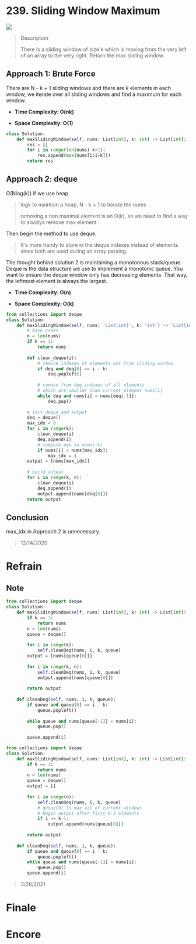 # 239. Sliding Window Maximum

![](https://img.shields.io/badge/Difficulty-Hard-%23d9534f)

> Description
> 
> There is a sliding window of size k which is moving from the very left of an array to the very right. Return the max sliding window.

## Approach 1: Brute Force

There are N - k + 1 sliding windows and there are k elements in each window, we iterate over all sliding windows and find a maximum for each window.

- **Time Complexity: O(nk)**

- **Space Complexity: O(1)**

```python
class Solution:
    def maxSlidingWindow(self, nums: List[int], k: int) -> List[int]:
        res = []
        for i in range(len(nums)-k+1):
            res.append(max(nums[i:i+k]))
        return res
```

## Approach 2: deque

O(Nlog(k)) if we use heap

> logk to maintain a heap, N - k + 1 to iterate the nums
> 
> removing a non maximal element is an O(k), so we need to find a way to alwalys remove max element

Then begin the method to use deque.

> It's more handy to store in the deque indexes instead of elements since both are used during an array parsing.

The thought behind solution 2 is maintaining a monotonous stack/queue. Deque is the data structure we use to implement a monotonic queue. You want to ensure the deque window only has decreasing elements. That way, the leftmost element is always the largest.


- **Time Complexity: O(n)**

- **Space Complexity: O(k)**


```python
from collections import deque
class Solution:
    def maxSlidingWindow(self, nums: 'List[int]', k: 'int') -> 'List[int]':
        # base cases
        n = len(nums)
        if k == 1:
            return nums
        
        def clean_deque(i):
            # remove indexes of elements not from sliding window
            if deq and deq[0] == i - k:
                deq.popleft()
                
            # remove from deq indexes of all elements 
            # which are smaller than current element nums[i]
            while deq and nums[i] > nums[deq[-1]]:
                deq.pop()
        
        # init deque and output
        deq = deque()
        max_idx = 0
        for i in range(k):
            clean_deque(i)
            deq.append(i)
            # compute max in nums[:k]
            if nums[i] > nums[max_idx]:
                max_idx = i
        output = [nums[max_idx]]
        
        # build output
        for i in range(k, n):
            clean_deque(i)          
            deq.append(i)
            output.append(nums[deq[0]])
        return output
```

## Conclusion

max_idx in Approach 2 is unnecessary.

> 12/14/2020

# Refrain

## Note

```python
from collections import deque
class Solution:
    def maxSlidingWindow(self, nums: List[int], k: int) -> List[int]:
        if k == 1:
            return nums
        n = len(nums)
        queue = deque()
        
        for i in range(k):
            self.cleanDeq(nums, i, k, queue)
        output = [nums[queue[0]]]
        
        for i in range(k, n):
            self.cleanDeq(nums, i, k, queue)
            output.append(nums[queue[0]])
        
        return output
        
    def cleanDeq(self, nums, i, k, queue):
        if queue and queue[0] == i - k:
            queue.popleft()
        
        while queue and nums[queue[-1]] < nums[i]:
            queue.pop()
        
        queue.append(i)
```


```python
from collections import deque
class Solution:
    def maxSlidingWindow(self, nums: List[int], k: int) -> List[int]:
        if k == 1:
            return nums
        n = len(nums)
        queue = deque()
        output = []
        
        for i in range(n):
            self.cleanDeq(nums, i, k, queue)
            # queue[0] is max val of current windows
            # begin output after first k-1 elements
            if i >= k-1:
                output.append(nums[queue[0]])
        
        return output
        
    def cleanDeq(self, nums, i, k, queue):
        if queue and queue[0] == i - k:
            queue.popleft()
        while queue and nums[queue[-1]] < nums[i]:
            queue.pop()
        queue.append(i)
```

> 3/28/2021

# Finale

# Encore